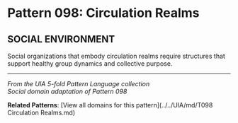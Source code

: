 # Pattern 098: Circulation Realms

## SOCIAL ENVIRONMENT

Social organizations that embody circulation realms require structures that support healthy group dynamics and collective purpose.

---

*From the UIA 5-fold Pattern Language collection*  
*Social domain adaptation of Pattern 098*

**Related Patterns**: [View all domains for this pattern](../../UIA/md/T098 Circulation Realms.md)